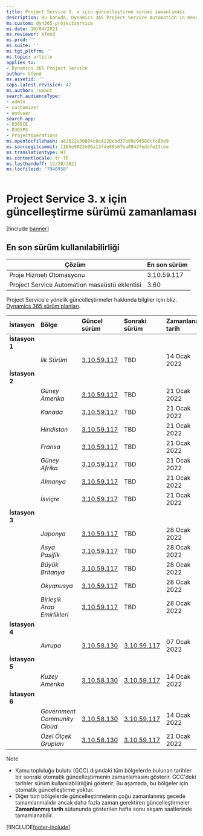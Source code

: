 ```yaml
---
title: Project Service 3. x için güncelleştirme sürümü zamanlaması
description: Bu konuda, Dynamics 365 Project Service Automation'ın mevcut ve sonraki sürümleri hakkında bilgi sağlanmaktadır.
ms.custom: dyn365-projectservice
ms.date: 10/04/2021
ms.reviewer: kfend
ms.prod: ''
ms.suite: ''
ms.tgt_pltfrm: ''
ms.topic: article
applies_to:
- Dynamics 365 Project Service
author: kfend
ms.assetid: ''
caps.latest.revision: 42
ms.author: rumant
search.audienceType:
- admin
- customizer
- enduser
search.app:
- D365CE
- D365PS
- ProjectOperations
ms.openlocfilehash: a82622a30804c0c4228ebd37b89c94580cfc89e9
ms.sourcegitcommit: 1186e9822e06a13fde89b67ea89427eddfe23cee
ms.translationtype: HT
ms.contentlocale: tr-TR
ms.lasthandoff: 12/20/2021
ms.locfileid: "7940958"
---
```

# <a name="update-release-schedule-for-project-service-3x"></a>Project Service 3. x için güncelleştirme sürümü zamanlaması

[!include [banner](../includes/psa-now-project-operations.md)]

## <a name="latest-version-availability"></a>En son sürüm kullanılabilirliği

| Çözüm  | En son sürüm |
|-------|----|
| Proje Hizmeti Otomasyonu    | 3.10.59.117 |
| Project Service Automation masaüstü eklentisi                | 3.60          |

Project Service'e yönelik güncelleştirmeler hakkında bilgiler için bkz. [Dynamics 365 sürüm planları](/dynamics365/release-plans/). 

| İstasyon  | Bölge | Güncel sürüm | Sonraki sürüm |  Zamanlanan tarih
| :---   | :---   | :---   | :---   |:---   |         
|<strong>İstasyon 1</strong> | |  |  | |
| | <i>İlk Sürüm</i> | [3.10.59.117](whats-new-ur-38.md) | TBD | 14 Ocak 2022
|<strong>İstasyon 2</strong> | |  |  | |
| | <i>Güney Amerika</i> | [3.10.59.117](whats-new-ur-38.md) | TBD | 21 Ocak 2022
| | <i>Kanada</i> | [3.10.59.117](whats-new-ur-38.md) | TBD | 21 Ocak 2022
| | <i>Hindistan</i> | [3.10.59.117](whats-new-ur-38.md) | TBD | 21 Ocak 2022
| | <i>Fransa</i> | [3.10.59.117](whats-new-ur-38.md) | TBD | 21 Ocak 2022
| | <i>Güney Afrika</i> | [3.10.59.117](whats-new-ur-38.md) | TBD | 21 Ocak 2022
| | <i>Almanya</i> | [3.10.59.117](whats-new-ur-38.md) | TBD | 21 Ocak 2022
| | <i>İsviçre</i> | [3.10.59.117](whats-new-ur-38.md) | TBD | 21 Ocak 2022
|<strong>İstasyon 3</strong> | |  |  | |
| | <i>Japonya</i> | [3.10.59.117](whats-new-ur-38.md) | TBD | 28 Ocak 2022
| | <i>Asya Pasifik</i> | [3.10.59.117](whats-new-ur-38.md) | TBD | 28 Ocak 2022
| | <i>Büyük Britanya</i> | [3.10.59.117](whats-new-ur-38.md) | TBD | 28 Ocak 2022
| | <i>Okyanusya</i> | [3.10.59.117](whats-new-ur-38.md) | TBD | 28 Ocak 2022
| | <i>Birleşik Arap Emirlikleri</i> | [3.10.59.117](whats-new-ur-38.md) | TBD | 28 Ocak 2022
|<strong>İstasyon 4</strong> | |  |  | |
| | <i>Avrupa</i> | [3.10.58.130](whats-new-ur-37-5.md) | [3.10.59.117](whats-new-ur-38.md) | 07 Ocak 2022
|<strong>İstasyon 5</strong> | |  |  | |
| | <i>Kuzey Amerika</i> | [3.10.58.130](whats-new-ur-37-5.md) | [3.10.59.117](whats-new-ur-38.md) | 14 Ocak 2022
|<strong>İstasyon 6</strong> | |  |  | |
| | <i>Government Community Cloud</i> | [3.10.58.130](whats-new-ur-37-5.md) | [3.10.59.117](whats-new-ur-38.md) | 14 Ocak 2022
| | <i>Özel Ölçek Grupları</i> | [3.10.58.130](whats-new-ur-37-5.md) | [3.10.59.117](whats-new-ur-38.md) | 21 Ocak 2022



>[!Note]
> - Kamu topluluğu bulutu (GCC) dışındaki tüm bölgelerde bulunan tarihler bir sonraki otomatik güncelleştirmenin zamanlamasını gösterir. GCC'deki tarihler sürüm kullanılabilirliğini gösterir; Bu aşamada, bu bölgeler için otomatik güncelleştirme yoktur.
> - Diğer tüm bölgelerde güncelleştirmelerin çoğu zamanlanmış gecede tamamlanmalıdır ancak daha fazla zaman gerektiren güncelleştirmeler **Zamanlanmış tarih** sütununda gösterilen hafta sonu akşam saatlerinde tamamlanabilir.


[!INCLUDE[footer-include](../includes/footer-banner.md)]
